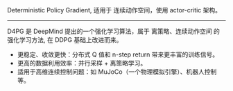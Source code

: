 Deterministic Policy Gradient, 适用于 连续动作空间，使用 actor-critic 架构。

-----------

D4PG 是 DeepMind 提出的一个强化学习算法，属于 离策略、连续动作空间 的强化学习方法, 在 DDPG 基础上改进而来。

- 更稳定、收敛更快：分布式 Q 值和 n-step return 带来更丰富的训练信号。
- 更高的数据利用效率：并行采样 + 离策略学习。
- 适用于高维连续控制问题：如 MuJoCo（一个物理模拟引擎）、机器人控制等。
